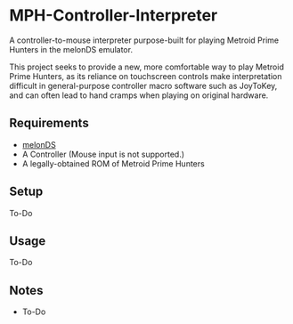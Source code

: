# MPH-Controller-Interpreter
 A controller-to-mouse interpreter purpose-built for playing Metroid Prime Hunters in the melonDS emulator.

 This project seeks to provide a new, more comfortable way to play Metroid Prime Hunters, as its reliance on touchscreen controls make interpretation difficult in general-purpose controller macro software such as JoyToKey, and can often lead to hand cramps when playing on original hardware.
 
 ## Requirements
 * [melonDS](http://melonds.kuribo64.net/downloads.php "Downloads - melonDS")
 * A Controller (Mouse input is not supported.)
 * A legally-obtained ROM of Metroid Prime Hunters
 
 ## Setup
 To-Do
 
 ## Usage
 To-Do
 
 ## Notes
 * To-Do
